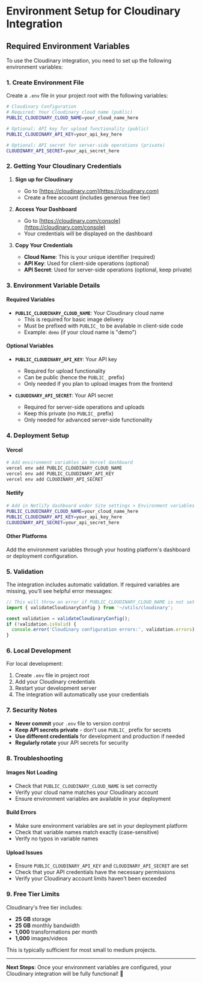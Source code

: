 # Environment Setup for Cloudinary Integration

## Required Environment Variables

To use the Cloudinary integration, you need to set up the following environment variables:

### 1. Create Environment File

Create a `.env` file in your project root with the following variables:

```bash
# Cloudinary Configuration
# Required: Your Cloudinary cloud name (public)
PUBLIC_CLOUDINARY_CLOUD_NAME=your_cloud_name_here

# Optional: API key for upload functionality (public)
PUBLIC_CLOUDINARY_API_KEY=your_api_key_here

# Optional: API secret for server-side operations (private)
CLOUDINARY_API_SECRET=your_api_secret_here
```

### 2. Getting Your Cloudinary Credentials

1. **Sign up for Cloudinary**
   - Go to [https://cloudinary.com](https://cloudinary.com)
   - Create a free account (includes generous free tier)

2. **Access Your Dashboard**
   - Go to [https://cloudinary.com/console](https://cloudinary.com/console)
   - Your credentials will be displayed on the dashboard

3. **Copy Your Credentials**
   - **Cloud Name**: This is your unique identifier (required)
   - **API Key**: Used for client-side operations (optional)
   - **API Secret**: Used for server-side operations (optional, keep private)

### 3. Environment Variable Details

#### Required Variables

- **`PUBLIC_CLOUDINARY_CLOUD_NAME`**: Your Cloudinary cloud name
  - This is required for basic image delivery
  - Must be prefixed with `PUBLIC_` to be available in client-side code
  - Example: `demo` (if your cloud name is "demo")

#### Optional Variables

- **`PUBLIC_CLOUDINARY_API_KEY`**: Your API key
  - Required for upload functionality
  - Can be public (hence the `PUBLIC_` prefix)
  - Only needed if you plan to upload images from the frontend

- **`CLOUDINARY_API_SECRET`**: Your API secret
  - Required for server-side operations and uploads
  - Keep this private (no `PUBLIC_` prefix)
  - Only needed for advanced server-side functionality

### 4. Deployment Setup

#### Vercel
```bash
# Add environment variables in Vercel dashboard
vercel env add PUBLIC_CLOUDINARY_CLOUD_NAME
vercel env add PUBLIC_CLOUDINARY_API_KEY
vercel env add CLOUDINARY_API_SECRET
```

#### Netlify
```bash
# Add in Netlify dashboard under Site settings > Environment variables
PUBLIC_CLOUDINARY_CLOUD_NAME=your_cloud_name_here
PUBLIC_CLOUDINARY_API_KEY=your_api_key_here
CLOUDINARY_API_SECRET=your_api_secret_here
```

#### Other Platforms
Add the environment variables through your hosting platform's dashboard or deployment configuration.

### 5. Validation

The integration includes automatic validation. If required variables are missing, you'll see helpful error messages:

```typescript
// This will throw an error if PUBLIC_CLOUDINARY_CLOUD_NAME is not set
import { validateCloudinaryConfig } from '~/utils/cloudinary';

const validation = validateCloudinaryConfig();
if (!validation.isValid) {
  console.error('Cloudinary configuration errors:', validation.errors);
}
```

### 6. Local Development

For local development:

1. Create `.env` file in project root
2. Add your Cloudinary credentials
3. Restart your development server
4. The integration will automatically use your credentials

### 7. Security Notes

- **Never commit** your `.env` file to version control
- **Keep API secrets private** - don't use `PUBLIC_` prefix for secrets
- **Use different credentials** for development and production if needed
- **Regularly rotate** your API secrets for security

### 8. Troubleshooting

#### Images Not Loading
- Check that `PUBLIC_CLOUDINARY_CLOUD_NAME` is set correctly
- Verify your cloud name matches your Cloudinary account
- Ensure environment variables are available in your deployment

#### Build Errors
- Make sure environment variables are set in your deployment platform
- Check that variable names match exactly (case-sensitive)
- Verify no typos in variable names

#### Upload Issues
- Ensure `PUBLIC_CLOUDINARY_API_KEY` and `CLOUDINARY_API_SECRET` are set
- Check that your API credentials have the necessary permissions
- Verify your Cloudinary account limits haven't been exceeded

### 9. Free Tier Limits

Cloudinary's free tier includes:
- **25 GB** storage
- **25 GB** monthly bandwidth
- **1,000** transformations per month
- **1,000** images/videos

This is typically sufficient for most small to medium projects.

---

**Next Steps**: Once your environment variables are configured, your Cloudinary integration will be fully functional! 🎉 